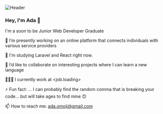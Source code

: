 ![Header](./github-banner.png)

### Hey, I'm Ada 👋

I'm a soon to be Junior Web Developer Graduate

🔭 I’m presently working on an online platform that connects individuals with various service providers

🌱 I'm studying Laravel and React right now.

👯 I’d like to collaborate on interesting projects where I can learn a new language

👩🏾‍💻 I currently work at <job.loading>

⚡ Fun fact: ... I can probably find the random comma that is breaking your code... but will take ages to find mine 🙃

📫 How to reach me: ada.omoji@gmail.com

<!-- 📄 Here's my Resume -->

<!-- [![Ada's GitHub stats](https://github-readme-stats.vercel.app/api?username=ada-omoji&show_icons=true)](https://github.com/ada-omoji/github-readme-stats) -->
<!-- https://github.com/anuraghazra/github-readme-stats -->
<!-- 
- 🤔 I’m looking for help with ...
- 💬 Ask me about ... -->

